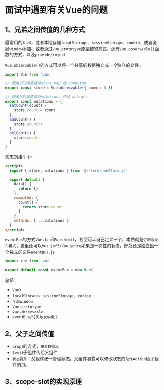 # 面试中遇到有关Vue的问题

## 1、兄弟之间传值的几种方式

最常用的`VueX`，或者本地存储`localStorage`、`sessionStorage`、`cookie`，或者全局`window`添加、或者通过`Vue.prototype`原型链的方式，还有`Vue.observable()`函数的方式，以及`provide/inject`

`Vue.observable()`的方式可以将一个共享的数据独立成一个独立的文件。

```js
import Vue from 'vue'

// 使用的时候直接将store map 给 computed
export const store = Vue.observable({ count: 0 })

// 使用的时候直接将mutations 传给 actions
export const mutations = {
  setCount(count) {
    store.count = count
  },
  addCount() {
    store.count++
  },
  delCount() {
    store.count--
  }
}
```

使用到组件中:

```html
<script>
  import { store, mutations } from '@/store/oneStore.js'

  export default {
    data() {
      return {}
    },
    computed: {
      count() {
        return store.count
      }
    },
    methods: { ...mutations }
  }
</script>
```

`eventBus`的方式`Vue.$on`和`Vue.$emit`，甚至可以自己定义一个，本质就是`订阅与发布模式`，这里还可以`Vue.$off/Vue.$once`如果是一次性的状态，好处还是独立出一个独立的文件`eventBus.js`

```js
import Vue from 'vue'

export default const eventBus = new Vue()
```

总结：

- `VueX`
- `localStorage`、`sessionStorage`、`cookie`
- `全局window`
- `Vue.prototype`
- `Vue.observable`
- `eventBus/订阅与发布模式`

## 2、父子之间传值

- `props`的方式，`单向数据流`
- `$emit`子组件传给父组件
- `状态提升`：父组件统一管理状态，父组件暴露可以修改状态的`动作Action`给子组件调用。

## 3、scope-slot的实现原理

